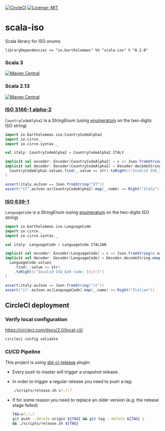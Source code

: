 [![CircleCI](https://circleci.com/gh/bartholomews/scalatestudo/tree/master.svg?style=svg)](https://circleci.com/gh/bartholomews/scala-iso/tree/master)
[![License: MIT](https://img.shields.io/badge/License-MIT-blue.svg)](https://github.com/bartholomews/spotify4s/blob/master/LICENSE)

# scala-iso

Scala library for ISO enums

```
libraryDependencies += "io.bartholomews" %% "scala-iso" % "0.2.0"
```

### Scala 3

[![Maven Central](https://maven-badges.herokuapp.com/maven-central/io.bartholomews/scala-iso_3/badge.svg)](https://maven-badges.herokuapp.com/maven-central/io.bartholomews/scala-iso_3)

### Scala 2.13

[![Maven Central](https://maven-badges.herokuapp.com/maven-central/io.bartholomews/scala-iso_2.13/badge.svg)](https://maven-badges.herokuapp.com/maven-central/io.bartholomews/scala-iso_2.13)

### [ISO 3166-1 alpha-2](https://en.wikipedia.org/wiki/ISO_3166-1_alpha-2)

`CountryCodeAlpha2` is a *StringEnum*
(using [enumeratum](https://github.com/lloydmeta/enumeratum) on the two-digits ISO string)

```scala
import io.bartholomews.iso.CountryCodeAlpha2
import io.circe._
import io.circe.syntax._

val italy: CountryCodeAlpha2 = CountryCodeAlpha2.ITALY

implicit val encoder: Encoder[CountryCodeAlpha2] = c => Json.fromString(c.value)
implicit val decoder: Decoder[CountryCodeAlpha2] = Decoder.decodeString.emap(str =>
  CountryCodeAlpha2.values.find(_.value == str).toRight(s"Invalid ISO_3166-1 code: [$str]")
)

assert(italy.asJson == Json.fromString("IT"))
assert("IT".asJson.as[CountryCodeAlpha2].map(_.name) == Right("Italy"))
```

### [ISO 639-1](https://en.wikipedia.org/wiki/ISO_639-1)

`LanguageCode` is a *StringEnum*
(using [enumeratum](https://github.com/lloydmeta/enumeratum) on the two-digits ISO string)

```scala
import io.bartholomews.iso.LanguageCode
import io.circe._
import io.circe.syntax._

val italy: LanguageCode = LanguageCode.ITALIAN

implicit val encoder: Encoder[LanguageCode] = c => Json.fromString(c.value)
implicit val decoder: Decoder[LanguageCode] = Decoder.decodeString.emap(str =>
  LanguageCode.values
    .find(_.value == str)
    .toRight(s"Invalid ISO_639 code: [$str]")
)

assert(italy.asJson == Json.fromString("it"))
assert("it".asJson.as[LanguageCode].map(_.name) == Right("Italian"))
```

## CircleCI deployment

### Verify local configuration

https://circleci.com/docs/2.0/local-cli/

```bash
circleci config validate
```

### CI/CD Pipeline

This project is using [sbt-ci-release](https://github.com/olafurpg/sbt-ci-release) plugin:

- Every push to master will trigger a snapshot release.
- In order to trigger a regular release you need to push a tag:

   ```bash
   ./scripts/release.sh v?.?.?
   ```

- If for some reason you need to replace an older version (e.g. the release stage failed):

   ```bash
   TAG=v?.?.?
   git push --delete origin ${TAG} && git tag --delete ${TAG} \
   && ./scripts/release.sh ${TAG}
   ```
